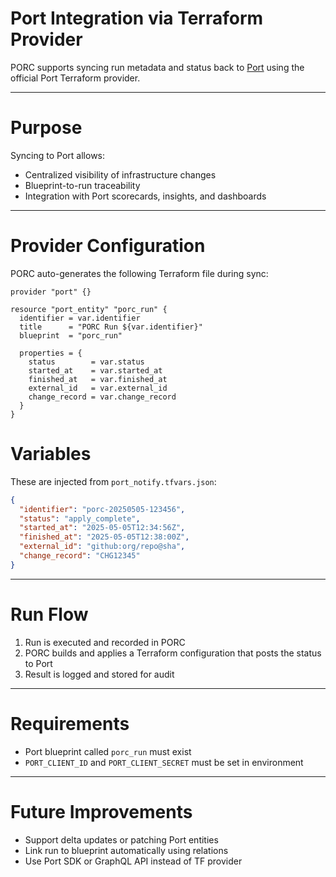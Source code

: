 # Port Integration via Terraform Provider

PORC supports syncing run metadata and status back to [Port](https://www.getport.io/) using the official Port Terraform provider.

---
# Purpose

Syncing to Port allows:
- Centralized visibility of infrastructure changes
- Blueprint-to-run traceability
- Integration with Port scorecards, insights, and dashboards

---
# Provider Configuration

PORC auto-generates the following Terraform file during sync:

```hcl
provider "port" {}

resource "port_entity" "porc_run" {
  identifier = var.identifier
  title      = "PORC Run ${var.identifier}"
  blueprint  = "porc_run"

  properties = {
    status        = var.status
    started_at    = var.started_at
    finished_at   = var.finished_at
    external_id   = var.external_id
    change_record = var.change_record
  }
}
```
# Variables

These are injected from `port_notify.tfvars.json`:

```json
{
  "identifier": "porc-20250505-123456",
  "status": "apply_complete",
  "started_at": "2025-05-05T12:34:56Z",
  "finished_at": "2025-05-05T12:38:00Z",
  "external_id": "github:org/repo@sha",
  "change_record": "CHG12345"
}
```

---
# Run Flow

1. Run is executed and recorded in PORC
2. PORC builds and applies a Terraform configuration that posts the status to Port
3. Result is logged and stored for audit

---
# Requirements

- Port blueprint called `porc_run` must exist
- `PORT_CLIENT_ID` and `PORT_CLIENT_SECRET` must be set in environment

---
# Future Improvements

- Support delta updates or patching Port entities
- Link run to blueprint automatically using relations
- Use Port SDK or GraphQL API instead of TF provider